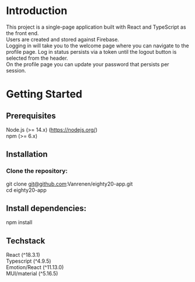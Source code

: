 # Introduction
This project is a single-page application built with React and TypeScript as the front end.  
Users are created and stored against Firebase.  
Logging in will take you to the welcome page where you can navigate to the profile page. 
Log in status persists via a token until the logout button is selected from the header.  
On the profile page you can update your password that persists per session.

# Getting Started
## Prerequisites
Node.js (>= 14.x) (https://nodejs.org/)  
npm (>= 6.x)

## Installation
### Clone the repository:
git clone git@github.com:Vanrenen/eighty20-app.git  
cd eighty20-app

## Install dependencies:
npm install

## Techstack
React (^18.3.1)  
Typescript (^4.9.5)  
Emotion/React (^11.13.0)  
MUI/material (^5.16.5)
